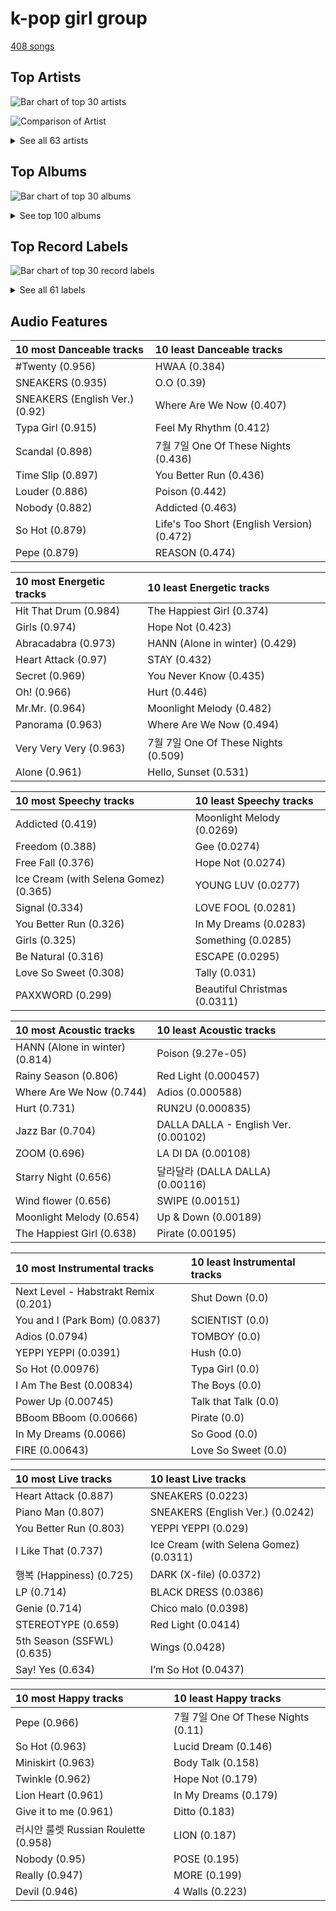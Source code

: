 # k-pop girl group

[408 songs](k_pop_girl_group_tracks.md)

## Top Artists

![Bar chart of top 30 artists](../images/genres/k_pop_girl_group/artists.png)

![Comparison of Artist](../images/genres/k_pop_girl_group/artists_comparison.png)


<details>
<summary>See all 63 artists</summary>

| Number of Tracks | Art | Artist | 🔗 |
|---:|:---|:---|:---|
| 63 | <img src="https://i.scdn.co/image/ab6761610000e5eb5bf330a57b9dcffd8f7b2c14" alt="" width="50" /> | [Red Velvet](../artists/red_velvet.md) | [🔗](https://open.spotify.com/artist/1z4g3DjTBBZKhvAroFlhOM) |
| 44 | <img src="https://i.scdn.co/image/ab6761610000e5eb8944c8aec8db82f35980b191" alt="" width="50" /> | [TWICE](../artists/twice.md) | [🔗](https://open.spotify.com/artist/7n2Ycct7Beij7Dj7meI4X0) |
| 37 | <img src="https://i.scdn.co/image/ab6761610000e5eb8ec4207332def07fec21874d" alt="" width="50" /> | [ITZY](../artists/itzy.md) | [🔗](https://open.spotify.com/artist/2KC9Qb60EaY0kW4eH68vr3) |
| 33 | <img src="https://i.scdn.co/image/ab6761610000e5eb196f5af772aeb1bdd3a6be65" alt="" width="50" /> | [(G)I-DLE](../artists/_g_i_dle.md) | [🔗](https://open.spotify.com/artist/2AfmfGFbe0A0WsTYm0SDTx) |
| 28 | <img src="https://i.scdn.co/image/ab6761610000e5ebc9690bc711d04b3d4fd4b87c" alt="" width="50" /> | [BLACKPINK](../artists/blackpink.md) | [🔗](https://open.spotify.com/artist/41MozSoPIsD1dJM0CLPjZF) |
| 21 | <img src="https://i.scdn.co/image/ab6761610000e5ebe12972169702affd7a4c48ec" alt="" width="50" /> | [MAMAMOO](../artists/mamamoo.md) | [🔗](https://open.spotify.com/artist/0XATRDCYuuGhk0oE7C0o5G) |
| 16 | <img src="https://i.scdn.co/image/ab6761610000e5eb848461f60f0f337dadbf396f" alt="" width="50" /> | [aespa](../artists/aespa.md) | [🔗](https://open.spotify.com/artist/6YVMFz59CuY7ngCxTxjpxE) |
| 15 | <img src="https://i.scdn.co/image/ab6761610000e5eb385df356841aaec34a0914aa" alt="" width="50" /> | [Girls' Generation](../artists/girls__generation.md) | [🔗](https://open.spotify.com/artist/0Sadg1vgvaPqGTOjxu0N6c) |
| 14 | <img src="https://i.scdn.co/image/ab6761610000e5eb3d473b3dcc380e2aec2ab329" alt="" width="50" /> | [Dreamcatcher](../artists/dreamcatcher.md) | [🔗](https://open.spotify.com/artist/5V1qsQHdXNm4ZEZHWvFnqQ) |
| 14 | <img src="https://i.scdn.co/image/ab6761610000e5eb6f44c5165785a877bd4ae376" alt="" width="50" /> | [STAYC](../artists/stayc.md) | [🔗](https://open.spotify.com/artist/01XYiBYaoMJcNhPokrg0l0) |
| 9 | <img src="https://i.scdn.co/image/ab6761610000e5eb04c88d140b3db4fa42ef84f2" alt="" width="50" /> | NMIXX | [🔗](https://open.spotify.com/artist/28ot3wh4oNmoFOdVajibBl) |
| 8 | <img src="https://i.scdn.co/image/ab6761610000e5eb123f438003920eced08e348d" alt="" width="50" /> | CLC | [🔗](https://open.spotify.com/artist/6QyO41KctzGc70mVaVnXQO) |
| 7 | <img src="https://i.scdn.co/image/ab6761610000e5eb63cc88daba8709af04c3d6ed" alt="" width="50" /> | EVERGLOW | [🔗](https://open.spotify.com/artist/3ZZzT0naD25RhY2uZvIKkJ) |
| 6 | <img src="https://i.scdn.co/image/ab6761610000e5ebf8786ccb6031a3266bb15606" alt="" width="50" /> | WJSN | [🔗](https://open.spotify.com/artist/6hhqsQZhtp9hfaZhSd0VSD) |
| 6 | <img src="https://i.scdn.co/image/ab6761610000e5eb6199c3c2f414880e2b9077a9" alt="" width="50" /> | NewJeans | [🔗](https://open.spotify.com/artist/6HvZYsbFfjnjFrWF950C9d) |
| 6 | <img src="https://i.scdn.co/image/ab6761610000e5eb80584436e5726afb70cee7f8" alt="" width="50" /> | LOONA | [🔗](https://open.spotify.com/artist/52zMTJCKluDlFwMQWmccY7) |
| 6 | <img src="https://i.scdn.co/image/ab6761610000e5eb9954a1ab45b2404a7bff2a45" alt="" width="50" /> | OH MY GIRL | [🔗](https://open.spotify.com/artist/2019zR22qK2RBvCqtudBaI) |
| 6 | <img src="https://i.scdn.co/image/ab6761610000e5eb271110d977700b69d9548993" alt="" width="50" /> | EXID | [🔗](https://open.spotify.com/artist/1xs6WFotNQSXweo0GXrS0O) |
| 6 | <img src="https://i.scdn.co/image/ab6761610000e5eb11b4e5da5aead482944bdef6" alt="" width="50" /> | PIXY | [🔗](https://open.spotify.com/artist/0CJkEzffVZLgav03xXeC9s) |
| 5 | <img src="https://i.scdn.co/image/ab6761610000e5eb4d4b74165ecfadcacf0771ae" alt="" width="50" /> | MOMOLAND | [🔗](https://open.spotify.com/artist/5RR0MLwcjc87wjSw2JYdwx) |
| 5 | <img src="https://i.scdn.co/image/ab67616d0000b27336adcea4e93245f1fec547df" alt="" width="50" /> | AOA | [🔗](https://open.spotify.com/artist/54gWVQFHf8IIqbjxAoOarN) |
| 5 | <img src="https://i.scdn.co/image/ab6761610000e5ebdc1dc943555dfa1ee2a107e5" alt="" width="50" /> | K/DA | [🔗](https://open.spotify.com/artist/4gOc8TsQed9eqnqJct2c5v) |
| 5 | <img src="https://i.scdn.co/image/ab6761610000e5eb4d998e7541724c918777b8ca" alt="" width="50" /> | League of Legends | [🔗](https://open.spotify.com/artist/47mIJdHORyRerp4os813jD) |
| 5 | <img src="https://i.scdn.co/image/ab67616d0000b2733be3a6a60408608f0d33e3bc" alt="" width="50" /> | SISTAR | [🔗](https://open.spotify.com/artist/2wTLheTmMcFCA4hdY8hZJP) |
| 4 | <img src="https://i.scdn.co/image/ab6761610000e5eb5b1a291b0a6a689091d54d8b" alt="" width="50" /> | IVE | [🔗](https://open.spotify.com/artist/6RHTUrRF63xao58xh9FXYJ) |
| 4 | <img src="https://i.scdn.co/image/ab67616d0000b273dd8c3b43984ed746176ac0cf" alt="" width="50" /> | PinkFantasy | [🔗](https://open.spotify.com/artist/5syu5kN4a5f4rgMCRGlnZp) |
| 4 | <img src="https://i.scdn.co/image/ab6761610000e5eba6b0d348c125a072e5284b3e" alt="" width="50" /> | IZ*ONE | [🔗](https://open.spotify.com/artist/5r1tUTxVSgvBHnoDuDODPH) |
| 4 | <img src="https://i.scdn.co/image/ab6761610000e5ebe0cc2045ff4e90d12df91cc3" alt="" width="50" /> | f(x) | [🔗](https://open.spotify.com/artist/3wRA5UYoo08BBKJnzyKkpF) |
| 3 | <img src="https://i.scdn.co/image/ab6761610000e5eb30a517d1b703c3eabdac2855" alt="" width="50" /> | Wonder Girls | [🔗](https://open.spotify.com/artist/3Cv2vi3WTl8VZOTdrBkKdM) |
| 3 | <img src="https://i.scdn.co/image/ab6761610000e5ebb61d3f392c4b11e9e54280a9" alt="" width="50" /> | Madison Beer | [🔗](https://open.spotify.com/artist/2kRfqPViCqYdSGhYSM9R0Q) |
| 3 | <img src="https://i.scdn.co/image/ab6761610000e5eb20e1b84fe2767e52c4c828fd" alt="" width="50" /> | 2NE1 | [🔗](https://open.spotify.com/artist/1l0mKo96Jh9HVYONcRl3Yp) |
| 3 | <img src="https://i.scdn.co/image/ab6761610000e5ebd0701912e6fccf8427bc7361" alt="" width="50" /> | GFRIEND | [🔗](https://open.spotify.com/artist/0qlWcS66ohOIi0M8JZwPft) |
| 2 | <img src="https://i.scdn.co/image/621c729dd90a6e7a63fc8f0957b2b928834ec5a8" alt="" width="50" /> | 4Minute | [🔗](https://open.spotify.com/artist/6cdC1cwqh3eJAXaxXJt2jv) |
| 2 | <img src="https://i.scdn.co/image/ab6761610000e5eba3e483bda08002c2c7bfa7ef" alt="" width="50" /> | WJSN Chocome | [🔗](https://open.spotify.com/artist/5VyqN5hNo0TbYF0ICU77nn) |
| 2 | <img src="https://i.scdn.co/image/ab6761610000e5eb7415221d0cb40f21f8e4c5f4" alt="" width="50" /> | Cherry Bullet | [🔗](https://open.spotify.com/artist/3IJCdgkBZbieocLZ4e94GZ) |
| 2 | <img src="https://i.scdn.co/image/ab6761610000e5eb7a3c86e0043d9883ee392bda" alt="" width="50" /> | Apink | [🔗](https://open.spotify.com/artist/2uWcrwgWmZcQc3IPBs3tfU) |
| 2 | <img src="https://i.scdn.co/image/ab6761610000e5eb3b93ad49bde5a3655aef95cd" alt="" width="50" /> | miss A | [🔗](https://open.spotify.com/artist/1BEohdSWSBggmO979tzRwW) |
| 2 | <img src="https://i.scdn.co/image/ab6761610000e5ebb00e3506ebd41e147f26a6d5" alt="" width="50" /> | Jaira Burns | [🔗](https://open.spotify.com/artist/0tRFWXqKBBQcu5oFVOgVzX) |
| 1 | <img src="https://i.scdn.co/image/ab67616d0000b27373d59cc449e4592026c3997a" alt="" width="50" /> | Brave Girls | [🔗](https://open.spotify.com/artist/7t5H3uQv0Zw6cQUnSTF5BB) |
| 1 | <img src="https://i.scdn.co/image/ab6761610000e5ebe58d09c327ba2681abd0533c" alt="" width="50" /> | Wolftyla | [🔗](https://open.spotify.com/artist/7qd6KGoABHifvXKeFNe2Yb) |
| 1 | <img src="https://i.scdn.co/image/ab6761610000e5eb05b57a10802bacfdfb26afa0" alt="" width="50" /> | KARA | [🔗](https://open.spotify.com/artist/7aZ221EQfonNG2lO9Hh192) |
| 1 | <img src="https://i.scdn.co/image/ab6761610000e5eb9426413cf033b2e0eedfeff6" alt="" width="50" /> | Girls' Generation-TTS | [🔗](https://open.spotify.com/artist/7AKHnZVqwXYuUwWJ8UGL5q) |
| 1 | <img src="https://i.scdn.co/image/ab6761610000e5eb9ec01c462c51ab9c67572abe" alt="" width="50" /> | Lexie Liu | [🔗](https://open.spotify.com/artist/6fs2or0cKLEM2xohWq8SoX) |
| 1 | <img src="https://i.scdn.co/image/ab6761610000e5eb8980623c46119271987de7eb" alt="" width="50" /> | TAEYONG | [🔗](https://open.spotify.com/artist/6SKusTjOAPsTZ6kareKQdm) |
| 1 | <img src="https://i.scdn.co/image/ab6761610000e5eb8884036ea777e2afb47ac7a2" alt="" width="50" /> | I.O.I | [🔗](https://open.spotify.com/artist/6RKnXXyprPjhBdCvL802Ku) |
| 1 | <img src="https://i.scdn.co/image/ab6761610000e5eb9d2f7d9ba199152a396ed07e" alt="" width="50" /> | TRI.BE | [🔗](https://open.spotify.com/artist/6BgYuNomEs12UIrnxhWE9a) |
| 1 | <img src="https://i.scdn.co/image/ab67616d0000b2735ac0ff859d64d1b540196692" alt="" width="50" /> | LADIES' CODE | [🔗](https://open.spotify.com/artist/4epPY1AW9lQeVUM1XaFiwi) |
| 1 | <img src="https://i.scdn.co/image/ab6761610000e5ebba818688ae72d12215ee92f0" alt="" width="50" /> | Seraphine | [🔗](https://open.spotify.com/artist/4TqlcgMFDryY96KWcvrhTv) |
| 1 | <img src="https://i.scdn.co/image/ab6761610000e5eb8bc2840ac9c56902f5b9574c" alt="" width="50" /> | Kim Petras | [🔗](https://open.spotify.com/artist/3Xt3RrJMFv5SZkCfUE8C1J) |
| 1 | <img src="https://i.scdn.co/image/ab6761610000e5ebc88f194bc631713f1ddafca9" alt="" width="50" /> | Brown Eyed Girls | [🔗](https://open.spotify.com/artist/2GEPtT5RDxrmdi0A4mbDi7) |
| 1 | <img src="https://i.scdn.co/image/ab6761610000e5eb344cdb83dbe47a8df01f3a52" alt="" width="50" /> | Bekuh Boom | [🔗](https://open.spotify.com/artist/260LldmHBR0r2wtWtjzNxL) |
| 1 | <img src="https://i.scdn.co/image/ab6761610000e5eb8ec598a7b9f52817fdd5634f" alt="" width="50" /> | fromis_9 | [🔗](https://open.spotify.com/artist/24nUVBIlCGi4twz4nYxJum) |
| 1 | <img src="https://i.scdn.co/image/ab6761610000e5ebdaaf5f75751b6379c108993c" alt="" width="50" /> | Bea Miller | [🔗](https://open.spotify.com/artist/1o2NpYGqHiCq7FoiYdyd1x) |
| 1 | <img src="https://i.scdn.co/image/ab67616d0000b273f21b8314d7ea1cc899b96a71" alt="" width="50" /> | ALICE | [🔗](https://open.spotify.com/artist/1mgzY8CsK8lyJy96tT8bV5) |
| 1 | <img src="https://i.scdn.co/image/ab6761610000e5eb0047a4e1a620fc8119623564" alt="" width="50" /> | Habstrakt | [🔗](https://open.spotify.com/artist/1YYJxpOXYk1z1WtqdeLMkn) |
| 1 | <img src="https://i.scdn.co/image/cd8af1e4b3bcab50bc4457ea1d4bd21bb51654dc" alt="" width="50" /> | T-ARA | [🔗](https://open.spotify.com/artist/1R52cwGf75yTf7I3Q0Irf8) |
| 1 | <img src="https://i.scdn.co/image/ab6761610000e5eb5f650498f63c645062812ad1" alt="" width="50" /> | NATTI NATASHA | [🔗](https://open.spotify.com/artist/1GDbiv3spRmZ1XdM1jQbT7) |
| 1 | <img src="https://i.scdn.co/image/ab67616d0000b2739e03d61c4f569348f1bedacd" alt="" width="50" /> | Girl's Day | [🔗](https://open.spotify.com/artist/13kJgvU22LHMsJtGWLmx7W) |
| 1 | <img src="https://i.scdn.co/image/ab67616d0000b273eb74400c53d5bbe784ea3cd7" alt="" width="50" /> | Dalshabet | [🔗](https://open.spotify.com/artist/10xsuRNvidaOLxWd3fRIel) |
| 1 | <img src="https://i.scdn.co/image/ab6761610000e5eba59e3a16511e457b85ab4dde" alt="" width="50" /> | Annika Wells | [🔗](https://open.spotify.com/artist/0kErUwb6xgWfkdn0RyZWHZ) |
| 1 | <img src="https://i.scdn.co/image/ab6761610000e5ebfa1dd223e160c4aa7158f86f" alt="" width="50" /> | CHROMANCE | [🔗](https://open.spotify.com/artist/0fEj1fYIQwWj1bzzAto9rp) |
| 1 | <img src="https://i.scdn.co/image/ab67616d0000b27335cdd6d3f5815afac043758e" alt="" width="50" /> | OH MY GIRL BANHANA | [🔗](https://open.spotify.com/artist/0X1f2U9bxiC3DhKA8OcvgG) |
| 1 | <img src="https://i.scdn.co/image/ab6761610000e5eba5205abffd84341e5bace828" alt="" width="50" /> | Selena Gomez | [🔗](https://open.spotify.com/artist/0C8ZW7ezQVs4URX5aX7Kqx) |

</details>

## Top Albums

![Bar chart of top 30 albums](../images/genres/k_pop_girl_group/albums.png)


<details>
<summary>See top 100 albums</summary>

| Number of Tracks | Art | Album | Release Date | 🔗 |
|---:|:---|:---|:---|:---|
| 8 | <img src="https://i.scdn.co/image/ab67616d0000b273d1961ecb307c9e05ec8f7e82" alt="" width="50" /> | Formula of Love: O+T=<3 | 2021-11-12 | [🔗](https://open.spotify.com/album/5052Ip89wdW8EGdpjEpNeq) |
| 8 | <img src="https://i.scdn.co/image/ab67616d0000b2734aeaaeeb0755f1d8a8b51738" alt="" width="50" /> | BORN PINK | 2022-09-16 | [🔗](https://open.spotify.com/album/7jaSNQUBJbvfbZHLNFrV7P) |
| 7 | <img src="https://i.scdn.co/image/ab67616d0000b2737dd8f95320e8ef08aa121dfe" alt="" width="50" /> | THE ALBUM | 2020-10-02 | [🔗](https://open.spotify.com/album/71O60S5gIJSIAhdnrDIh3N) |
| 7 | <img src="https://i.scdn.co/image/ab67616d0000b27359f57a5ca507a3d3fed81ea6" alt="" width="50" /> | READY TO BE | 2023-03-10 | [🔗](https://open.spotify.com/album/7hzP5i7StxYG4StECA0rrJ) |
| 7 | <img src="https://i.scdn.co/image/ab67616d0000b273c7b6b2976e38a802eebff046" alt="" width="50" /> | I NEVER DIE | 2022-03-14 | [🔗](https://open.spotify.com/album/1T2W9vDajFreUuycPDjUXk) |
| 6 | <img src="https://i.scdn.co/image/ab67616d0000b2736538b8e1b5c7b2a9d2211769" alt="" width="50" /> | Perfect Velvet - The 2nd Album | 2017-11-17 | [🔗](https://open.spotify.com/album/0rvrbZvaDX5S9ZBhwOwFfH) |
| 6 | <img src="https://i.scdn.co/image/ab67616d0000b273b3be3b970fc89a02f301c9da" alt="" width="50" /> | Girls - The 2nd Mini Album | 2022-07-08 | [🔗](https://open.spotify.com/album/4w1dbvUy1crv0knXQvcSeY) |
| 6 | <img src="https://i.scdn.co/image/ab67616d0000b273a0df2d59f0ae9426cba3eb36" alt="" width="50" /> | CRAZY IN LOVE | 2021-09-24 | [🔗](https://open.spotify.com/album/4U7rGOkJgtxs27H9L93Xli) |
| 6 | <img src="https://i.scdn.co/image/ab67616d0000b273e61bca92e4a64e50ee44a009" alt="" width="50" /> | CHECKMATE | 2022-07-15 | [🔗](https://open.spotify.com/album/64EGnoCD5NuC41OqQ3E7UK) |
| 5 | <img src="https://i.scdn.co/image/ab67616d0000b27370a04b3e66d6a4a38237dc7f" alt="" width="50" /> | ‘The ReVe Festival’ Day 1 | 2019-06-19 | [🔗](https://open.spotify.com/album/2nLEiP268mSFZHW5dajM4R) |
| 5 | <img src="https://i.scdn.co/image/ab67616d0000b2738c4a282e84a53c1c8acf129a" alt="" width="50" /> | ‘The ReVe Festival 2022 - Feel My Rhythm’ | 2022-03-21 | [🔗](https://open.spotify.com/album/3HgoCO9wWuPcNhz8Ip4C46) |
| 5 | <img src="https://i.scdn.co/image/ab67616d0000b273bbead884cd91c2a9b5b2a9fc" alt="" width="50" /> | expérgo | 2023-03-20 | [🔗](https://open.spotify.com/album/6PjYm8BNtMDDsflyAQUcDx) |
| 5 | <img src="https://i.scdn.co/image/ab67616d0000b2738ea860a3e6904b875629d672" alt="" width="50" /> | YOUNG-LUV.COM | 2022-02-21 | [🔗](https://open.spotify.com/album/2xPdgNkM4yIQmP7axJ1T1o) |
| 5 | <img src="https://i.scdn.co/image/ab67616d0000b273d8cc2281fcd4519ca020926b" alt="" width="50" /> | Savage - The 1st Mini Album | 2021-10-05 | [🔗](https://open.spotify.com/album/3vyyDkvYWC36DwgZCYd3Wu) |
| 5 | <img src="https://i.scdn.co/image/ab67616d0000b273830de2e836036f181df598d0" alt="" width="50" /> | Queendom - The 6th Mini Album | 2021-08-16 | [🔗](https://open.spotify.com/album/6Pe5LGQgU3mmvuRjFMsACV) |
| 5 | <img src="https://i.scdn.co/image/ab67616d0000b273ac815bdd584468a7aa0216e1" alt="" width="50" /> | I love | 2022-10-17 | [🔗](https://open.spotify.com/album/2Hyuin3i1cSZ1FlQFeCPZH) |
| 5 | <img src="https://i.scdn.co/image/ab67616d0000b273131cf6fcb170cda7a7956227" alt="" width="50" /> | GUESS WHO | 2021-04-30 | [🔗](https://open.spotify.com/album/4lS8nhX8cplsYPzKjvhw6G) |
| 5 | <img src="https://i.scdn.co/image/ab67616d0000b273aea29200523b1ee4d5b2c035" alt="" width="50" /> | FOREVER 1 - The 7th Album | 2022-08-05 | [🔗](https://open.spotify.com/album/3CcgnUkTrUaPTt4Ms1MkoP) |
| 4 | <img src="https://i.scdn.co/image/ab67616d0000b273df5022bdf1ac4bf52135c4be" alt="" width="50" /> | ‘The ReVe Festival’ Finale | 2019-12-23 | [🔗](https://open.spotify.com/album/3rVtm00UfbuzWOewdm4iYM) |
| 4 | <img src="https://i.scdn.co/image/ab67616d0000b273d2ef237da7f94762997c2083" alt="" width="50" /> | ‘The ReVe Festival 2022 - Birthday’ | 2022-11-28 | [🔗](https://open.spotify.com/album/58OR7UoaJkJzqeQGClHzh1) |
| 4 | <img src="https://i.scdn.co/image/ab67616d0000b2736017bca98dea58ceddea77c1" alt="" width="50" /> | Summer Magic - Summer Mini Album | 2018-08-06 | [🔗](https://open.spotify.com/album/5zWa1ZEUBctbKqvwXbFawo) |
| 4 | <img src="https://i.scdn.co/image/ab67616d0000b273bfd46639322b597331d9ecef" alt="" width="50" /> | SQUARE UP | 2018-06-15 | [🔗](https://open.spotify.com/album/0wOiWrujRbxlKEGWRQpKYc) |
| 4 | <img src="https://i.scdn.co/image/ab67616d0000b2733f30a062dafcdbc1a8fad842" alt="" width="50" /> | Russian Roulette - The 3rd Mini Album | 2016-09-07 | [🔗](https://open.spotify.com/album/6MNlcai3skKLKv5syzFwC3) |
| 4 | <img src="https://i.scdn.co/image/ab67616d0000b2732270d3bd1d13133edf0be836" alt="" width="50" /> | RBB - The 5th Mini Album | 2018-11-30 | [🔗](https://open.spotify.com/album/7rNIvLwIpB2mwOzk20iqIl) |
| 4 | <img src="https://i.scdn.co/image/ab67616d0000b273f6bfdc0662f6fceb357652b9" alt="" width="50" /> | Not Shy (English Ver.) | 2021-01-22 | [🔗](https://open.spotify.com/album/0hoNwSKuuOeT9eAxopgMdm) |
| 4 | <img src="https://i.scdn.co/image/ab67616d0000b2732f74587e89fe803fa61d748e" alt="" width="50" /> | Not Shy | 2020-08-17 | [🔗](https://open.spotify.com/album/5NN55LKbjzX16a7Uf8u7Os) |
| 4 | <img src="https://i.scdn.co/image/ab67616d0000b2739d28fd01859073a3ae6ea209" alt="" width="50" /> | NewJeans 1st EP 'New Jeans' | 2022-08-01 | [🔗](https://open.spotify.com/album/1HMLpmZAnNyl9pxvOnTovV) |
| 4 | <img src="https://i.scdn.co/image/ab67616d0000b273e20e5c366b497518353497b0" alt="" width="50" /> | KILL THIS LOVE | 2019-04-05 | [🔗](https://open.spotify.com/album/3PNxZ3BELbUXJ1XLktXiHz) |
| 4 | <img src="https://i.scdn.co/image/ab67616d0000b273664020dc5b2af2d454ffa2d4" alt="" width="50" /> | I trust | 2020-04-06 | [🔗](https://open.spotify.com/album/57sl8AvqVqm4Fadre0z8FQ) |
| 4 | <img src="https://i.scdn.co/image/ab67616d0000b273fb9108286103eac3d310e290" alt="" width="50" /> | I burn | 2021-01-11 | [🔗](https://open.spotify.com/album/3ma5amx5s3l1NKoWNHaMYe) |
| 4 | <img src="https://i.scdn.co/image/ab67616d0000b273e9cd59d664f597061a513038" alt="" width="50" /> | CHESHIRE | 2022-11-30 | [🔗](https://open.spotify.com/album/2a1ezg7hE6Dyuymv1aCnkm) |
| 4 | <img src="https://i.scdn.co/image/ab67616d0000b27319224fae0aa53341020f5b12" alt="" width="50" /> | 1st Album [Dystopia : The Tree of Language] | 2020-02-18 | [🔗](https://open.spotify.com/album/7no7EZnKgoRWBbGMjZo9gB) |
| 3 | <img src="https://i.scdn.co/image/ab67616d0000b273d5db2e57a278b11e009b5cc6" alt="" width="50" /> | [Apocalypse : Save us] | 2022-04-12 | [🔗](https://open.spotify.com/album/1ONjVRtxAqiTivu0EiEBm5) |
| 3 | <img src="https://i.scdn.co/image/ab67616d0000b27371a70331062453ece06f8b79" alt="" width="50" /> | The Red - The 1st Album | 2015-09-09 | [🔗](https://open.spotify.com/album/6YL9J0E6PGtYzkhyMxnmXd) |
| 3 | <img src="https://i.scdn.co/image/ab67616d0000b273feede28e85bb57807a272a2b" alt="" width="50" /> | Taste of Love | 2021-06-11 | [🔗](https://open.spotify.com/album/00vb6sViDbJLmLLchfbRh4) |
| 3 | <img src="https://i.scdn.co/image/ab67616d0000b273a38af5bbda76202e9d9eb8fd" alt="" width="50" /> | Rookie - The 4th Mini Album | 2017-02-01 | [🔗](https://open.spotify.com/album/5Bg49LEfyoZzKpQsEwRCtI) |
| 3 | <img src="https://i.scdn.co/image/ab67616d0000b2739b57e9b31c831fb2137c38e2" alt="" width="50" /> | Oh! - The Second Album | 2010-01-28 | [🔗](https://open.spotify.com/album/4e841RxorIoZIufX8v7p7E) |
| 3 | <img src="https://i.scdn.co/image/ab67616d0000b273f8f78670dcb7eb6f7a4405d4" alt="" width="50" /> | I am | 2018-05-02 | [🔗](https://open.spotify.com/album/1GtPnOiHxCnoZPCiLcKj22) |
| 3 | <img src="https://i.scdn.co/image/ab67616d0000b273aee583607f564a44f6edba26" alt="" width="50" /> | Fairyforest : Temptation | 2021-10-07 | [🔗](https://open.spotify.com/album/3999VmQrZOafu4NjYkc0rj) |
| 3 | <img src="https://i.scdn.co/image/ab67616d0000b2736570fd05bcff5edcb16e617d" alt="" width="50" /> | Eyes Wide Open | 2020-10-26 | [🔗](https://open.spotify.com/album/33jypnU7WULxPaVrjj4RXH) |
| 3 | <img src="https://i.scdn.co/image/ab67616d0000b2739d750d969d227e6506a2c176" alt="" width="50" /> | Bloom | 2022-04-06 | [🔗](https://open.spotify.com/album/4ualu7nMAcmoAqp47YaA95) |
| 3 | <img src="https://i.scdn.co/image/ab67616d0000b273c3040848e6ef0e132c5c8340" alt="" width="50" /> | BETWEEN 1&2 | 2022-08-26 | [🔗](https://open.spotify.com/album/3NZ94nQbqimcu2i71qhc4f) |
| 3 | <img src="https://i.scdn.co/image/ab67616d0000b273f2bf9685109a09bdc176fb43" alt="" width="50" /> | ALL OUT | 2020-11-06 | [🔗](https://open.spotify.com/album/26IdRjba8f8DNa7c0FwfQb) |
| 2 | <img src="https://i.scdn.co/image/ab67616d0000b2733a7804057d817ff9f68ca85c" alt="" width="50" /> | ‘The ReVe Festival’ Day 2 | 2019-08-20 | [🔗](https://open.spotify.com/album/3DXz6ItR9DzIw9S0h3Cxfc) |
| 2 | <img src="https://i.scdn.co/image/ab67616d0000b273619b758232a962e9ddf45f97" alt="" width="50" /> | [12:00] | 2020-10-19 | [🔗](https://open.spotify.com/album/3obToaukLcPbCLPPmWFzQi) |
| 2 | <img src="https://i.scdn.co/image/ab67616d0000b273c76a0146e4c1804f22cab995" alt="" width="50" /> | WE NEED LOVE | 2022-07-19 | [🔗](https://open.spotify.com/album/04EniWu488MF6louRYafKJ) |
| 2 | <img src="https://i.scdn.co/image/ab67616d0000b2736034eda385497f614778f457" alt="" width="50" /> | Twicetagram | 2017-10-30 | [🔗](https://open.spotify.com/album/3hJXmK5gWN9P6jtZL0Lr2y) |
| 2 | <img src="https://i.scdn.co/image/ab67616d0000b2738164cd1a2e03b7ca2db9ff5e" alt="" width="50" /> | The Red Summer - Summer Mini Album | 2017-07-09 | [🔗](https://open.spotify.com/album/6OXg149IkmbgW7zfzbwgS2) |
| 2 | <img src="https://i.scdn.co/image/ab67616d0000b2735fe0013ebb4022adc0f042be" alt="" width="50" /> | Summer Special [Flip That] | 2022-06-20 | [🔗](https://open.spotify.com/album/7odJeHxR62PWP4Cms4GpwB) |
| 2 | <img src="https://i.scdn.co/image/ab67616d0000b27340d7efd2594a2b6bda60ea18" alt="" width="50" /> | Summer Nights | 2018-07-09 | [🔗](https://open.spotify.com/album/2GKTroaa4ysyhEdvzpvUoM) |
| 2 | <img src="https://i.scdn.co/image/ab67616d0000b2735c1dca4c993850471d5d8f14" alt="" width="50" /> | STEREOTYPE | 2021-09-06 | [🔗](https://open.spotify.com/album/7HGjNJBj1NQGNwCzFD2LHj) |
| 2 | <img src="https://i.scdn.co/image/ab67616d0000b273af2fda9fb591d43c355c2ac3" alt="" width="50" /> | STAYDOM | 2021-04-08 | [🔗](https://open.spotify.com/album/71hjsg660uio3Z8bnbB6fS) |
| 2 | <img src="https://i.scdn.co/image/ab67616d0000b27318a4a215052e9f396864bd73" alt="" width="50" /> | SQUARE TWO | 2016-11-01 | [🔗](https://open.spotify.com/album/2Fna4Tb7fme5aHsNMJtVtp) |
| 2 | <img src="https://i.scdn.co/image/ab67616d0000b273ff4ec21d7817138cabcc19bc" alt="" width="50" /> | SQUARE ONE | 2016-08-08 | [🔗](https://open.spotify.com/album/0FOOodYRlj7gzh7q7IjmNZ) |
| 2 | <img src="https://i.scdn.co/image/ab67616d0000b2734fcfc7c45bef0c20cc65ec27" alt="" width="50" /> | Return of The Girl | 2021-12-01 | [🔗](https://open.spotify.com/album/28p4jKCNlbLUXaZ24iYLuD) |
| 2 | <img src="https://i.scdn.co/image/ab67616d0000b273dd525e34b35a55ca3763e28d" alt="" width="50" /> | Raid of Dream | 2019-09-18 | [🔗](https://open.spotify.com/album/4Y5YucmQPgaCJOkmRshYGs) |
| 2 | <img src="https://i.scdn.co/image/ab67616d0000b2734a8b951ff5979dc187340b1d" alt="" width="50" /> | RED MOON | 2018-07-16 | [🔗](https://open.spotify.com/album/6GhELYbXRo1LOqRPOCsQrF) |
| 2 | <img src="https://i.scdn.co/image/ab67616d0000b273a6ea41f7103f07588c18bbdb" alt="" width="50" /> | Pink Funky | 2015-06-19 | [🔗](https://open.spotify.com/album/5Fy5PyBWqMNK7xvXO9Q32f) |
| 2 | <img src="https://i.scdn.co/image/ab67616d0000b27348a03c11c71a265006e1b9e3" alt="" width="50" /> | One-reeler / Act IV | 2020-12-07 | [🔗](https://open.spotify.com/album/3gfl9D7cMW3K87YiMbqsWK) |
| 2 | <img src="https://i.scdn.co/image/ab67616d0000b273ea82cfc115275d25d9750ae1" alt="" width="50" /> | No.1 | 2019-01-30 | [🔗](https://open.spotify.com/album/6xSUUpa9LBZYwJFMJOr8M6) |
| 2 | <img src="https://i.scdn.co/image/ab67616d0000b2734957fced6061ee536ca618ab" alt="" width="50" /> | NONSTOP | 2020-04-27 | [🔗](https://open.spotify.com/album/7J8Kp48L7RdLkpjSVrO5PY) |
| 2 | <img src="https://i.scdn.co/image/ab67616d0000b27338fc902e1d368df7fc0d77a3" alt="" width="50" /> | Melting | 2016-02-26 | [🔗](https://open.spotify.com/album/11hjJntrvmauDoga4Krr0U) |
| 2 | <img src="https://i.scdn.co/image/ab67616d0000b27322f0e32bfb91476f0ad96656" alt="" width="50" /> | MIC ON | 2022-10-11 | [🔗](https://open.spotify.com/album/6TOnqVuglIk6Db2TdUwTcZ) |
| 2 | <img src="https://i.scdn.co/image/ab67616d0000b2739016f58cc49e6473e1207093" alt="" width="50" /> | LOVE DIVE | 2022-04-05 | [🔗](https://open.spotify.com/album/1AFVTHHm7kKoQ6Rgb25x3p) |
| 2 | <img src="https://i.scdn.co/image/ab67616d0000b2733beb8877c3a0cde5be9a139c" alt="" width="50" /> | Ice Cream Cake - The 1st Mini Album | 2015-03-17 | [🔗](https://open.spotify.com/album/27cBQ5FDqv0xLgiJ7qNpZr) |
| 2 | <img src="https://i.scdn.co/image/ab67616d0000b2735a34da2654db7f75cee1d080" alt="" width="50" /> | IT'z ICY | 2019-07-29 | [🔗](https://open.spotify.com/album/2y2Nuvvw5xNDYOunTSsgf1) |
| 2 | <img src="https://i.scdn.co/image/ab67616d0000b2734be0f7bf49f6b31c3dfc42ae" alt="" width="50" /> | INSANE LOVE | 2016-06-21 | [🔗](https://open.spotify.com/album/4Yz1WY6PlJepdbnl4m72b8) |
| 2 | <img src="https://i.scdn.co/image/ab67616d0000b273fd1f3849aaaf15112389a725" alt="" width="50" /> | I GOT A BOY - The 4th Album | 2013-01-01 | [🔗](https://open.spotify.com/album/3uhihQCm9aSvdJmDXcVrvi) |
| 2 | <img src="https://i.scdn.co/image/ab67616d0000b273c5011613476079ff2498bf4a" alt="" width="50" /> | HELICOPTER | 2020-09-02 | [🔗](https://open.spotify.com/album/1uwfxRAhW1hxclCVkzku8d) |
| 2 | <img src="https://i.scdn.co/image/ab67616d0000b27349b81808fcdaeeb55bef59d1" alt="" width="50" /> | Feel Special | 2019-09-23 | [🔗](https://open.spotify.com/album/3NQBPabmRm3LzVcmtkTLfo) |
| 2 | <img src="https://i.scdn.co/image/ab67616d0000b273c8caa659d37a00d34cbd6359" alt="" width="50" /> | ENTWURF | 2022-09-19 | [🔗](https://open.spotify.com/album/2WraNaeFiJAOFEozKoAtC6) |
| 2 | <img src="https://i.scdn.co/image/ab67616d0000b27304d1fa0ab8be50437e6bad1d" alt="" width="50" /> | Dear OHMYGIRL | 2021-05-10 | [🔗](https://open.spotify.com/album/2xfmLni05CCgygcNdtPvuN) |
| 2 | <img src="https://i.scdn.co/image/ab67616d0000b273f9e6dad0846ac30e4a0db23a" alt="" width="50" /> | AOA 1st Album ANGEL'S KNOCK (1) | 2017-01-02 | [🔗](https://open.spotify.com/album/4AltTzzJMv0bER1rj3oUln) |
| 2 | <img src="https://i.scdn.co/image/ab67616d0000b27385b44ac6d4a8383ed7e88285" alt="" width="50" /> | AH YEAH | 2015-04-14 | [🔗](https://open.spotify.com/album/54r8xseUAz0c9ORidjAKmZ) |
| 2 | <img src="https://i.scdn.co/image/ab67616d0000b2738d64ee7e356e13a96062bd0b" alt="" width="50" /> | AD MARE | 2022-02-22 | [🔗](https://open.spotify.com/album/3AUtpZi3kqsEYDyQ0CCNiH) |
| 1 | <img src="https://i.scdn.co/image/ab67616d0000b273fca604ab938f3f3319971a61" alt="" width="50" /> | 기기괴괴 | 2021-10-31 | [🔗](https://open.spotify.com/album/296fyWl3wGRk4pB7sbaAwx) |
| 1 | <img src="https://i.scdn.co/image/ab67616d0000b273a1c07b020417770f3385448f" alt="" width="50" /> | 回:Walpurgis Night | 2020-11-09 | [🔗](https://open.spotify.com/album/6keRNtq7CnhNrD2EIKOA6h) |
| 1 | <img src="https://i.scdn.co/image/ab67616d0000b27329134ca1a4c424b7d98cb0af" alt="" width="50" /> | reminiscence | 2020-02-03 | [🔗](https://open.spotify.com/album/0zH0C0fkzAjhSnGKLOuxwX) |
| 1 | <img src="https://i.scdn.co/image/ab67616d0000b2739d650d0d98caf3f54b842a0b" alt="" width="50" /> | reality in BLACK | 2019-11-14 | [🔗](https://open.spotify.com/album/7CucpzwxAZ6kHmctI9eo4X) |
| 1 | <img src="https://i.scdn.co/image/ab67616d0000b273266f95f6353cb2b974f67fa7" alt="" width="50" /> | miss me? | 2016-10-17 | [🔗](https://open.spotify.com/album/2YyowuE62RMWFtBSa2EO7r) |
| 1 | <img src="https://i.scdn.co/image/ab67616d0000b2738bcda1592f94261aaa7c9fe0" alt="" width="50" /> | iScreaM Vol.10 : Next Level Remixes | 2021-09-14 | [🔗](https://open.spotify.com/album/36cJnr7GCuGbuw0YQpjmTY) |
| 1 | <img src="https://i.scdn.co/image/ab67616d0000b27358870b3abb0ff43e5948c912" alt="" width="50" /> | i'M THE TREND | 2020-07-07 | [🔗](https://open.spotify.com/album/03TbZLPSRsHWX11umzK4qf) |
| 1 | <img src="https://i.scdn.co/image/ab67616d0000b2737c0618723e2fca9e617eec34" alt="" width="50" /> | [Summer Holiday] | 2021-07-30 | [🔗](https://open.spotify.com/album/1JOpx5eL6Rb3vRC9epERQD) |
| 1 | <img src="https://i.scdn.co/image/ab67616d0000b27393dc875f5465891061acef62" alt="" width="50" /> | [REASON] | 2023-01-13 | [🔗](https://open.spotify.com/album/0VZzJkiIK51ygHS5n1qRnZ) |
| 1 | <img src="https://i.scdn.co/image/ab67616d0000b2731e998666727247d231c75cf8" alt="" width="50" /> | [Dystopia : Road to Utopia] | 2021-01-26 | [🔗](https://open.spotify.com/album/6ECUAXThxlRHQ1JPUQJQJG) |
| 1 | <img src="https://i.scdn.co/image/ab67616d0000b273c7d075ac409f015413350f6d" alt="" width="50" /> | [Apocalypse : Follow us] | 2022-10-11 | [🔗](https://open.spotify.com/album/7MQXcfzHmWjQAAIFhdy1mY) |
| 1 | <img src="https://i.scdn.co/image/ab67616d0000b273608cf05fbd3605c77444917f" alt="" width="50" /> | [&] | 2021-06-28 | [🔗](https://open.spotify.com/album/747FhjbZXy5H8frCZ90eDv) |
| 1 | <img src="https://i.scdn.co/image/ab67616d0000b273c985aeaeccb1db38dddf2986" alt="" width="50" /> | [#] | 2020-02-05 | [🔗](https://open.spotify.com/album/3OOqAsk58Xv8DHu1gRGtaC) |
| 1 | <img src="https://i.scdn.co/image/ab67616d0000b27352db41e897d3a8dc72929208" alt="" width="50" /> | Yummy Yummy Love | 2022-01-14 | [🔗](https://open.spotify.com/album/2r35RHvEtBjgKiONdItRR5) |
| 1 | <img src="https://i.scdn.co/image/ab67616d0000b2736847aa7310791dcd66f16a5e" alt="" width="50" /> | Yellow Flower | 2018-03-07 | [🔗](https://open.spotify.com/album/4G9qMxS9c4W5PPNdPrTaLn) |
| 1 | <img src="https://i.scdn.co/image/ab67616d0000b273140ba24506e300382e08e6ec" alt="" width="50" /> | YES or YES | 2018-11-05 | [🔗](https://open.spotify.com/album/25VunQEW0x2W6ALND2Mh4g) |
| 1 | <img src="https://i.scdn.co/image/ab67616d0000b273a200f972bd8b1f9cb76da8c2" alt="" width="50" /> | Wrap Me In Plastic | 2021-02-05 | [🔗](https://open.spotify.com/album/58VYPx8GBYTf3Sz2RyPApB) |
| 1 | <img src="https://i.scdn.co/image/ab67616d0000b2730615bbf0d4382f2cb1716730" alt="" width="50" /> | Wings | 2021-02-24 | [🔗](https://open.spotify.com/album/4knaQg3CtzHlA2m99NS7xW) |
| 1 | <img src="https://i.scdn.co/image/ab67616d0000b273018ac0665d32b08c76afd4cc" alt="" width="50" /> | Why So Lonely | 2016-07-05 | [🔗](https://open.spotify.com/album/3vCjRsRRGOLp8VCYPLXtDx) |
| 1 | <img src="https://i.scdn.co/image/ab67616d0000b2738612b3a74fefaf72ddc92d08" alt="" width="50" /> | White Wind | 2019-03-14 | [🔗](https://open.spotify.com/album/60m09rutmwj5ewOJoFIAVY) |
| 1 | <img src="https://i.scdn.co/image/ab67616d0000b27393669daf6d891ee1bdd28df8" alt="" width="50" /> | WE | 2019-05-15 | [🔗](https://open.spotify.com/album/6Epnn9sgvvUrHdEf7JKjQb) |
| 1 | <img src="https://i.scdn.co/image/ab67616d0000b273ae843591bcdace9489c86fb0" alt="" width="50" /> | WAW | 2021-06-02 | [🔗](https://open.spotify.com/album/0gt7dy4ONFo6uc8D5w2WNi) |
| 1 | <img src="https://i.scdn.co/image/ab67616d0000b273520ea0d948ced66d1c1764e2" alt="" width="50" /> | WANNA BE MYSELF | 2020-09-10 | [🔗](https://open.spotify.com/album/0n62copUsWrST9M6AsYfZI) |
| 1 | <img src="https://i.scdn.co/image/ab67616d0000b273aecb87fd2574ad79b05cc024" alt="" width="50" /> | Voltage | 2022-03-23 | [🔗](https://open.spotify.com/album/3MXVqfk9VG3B757nLlow0D) |
| 1 | <img src="https://i.scdn.co/image/ab67616d0000b27363c22b0fbe7426efcf5f86e6" alt="" width="50" /> | Uh-Oh | 2019-06-26 | [🔗](https://open.spotify.com/album/3PzrNuMGWGpp8WOfrmpkaU) |

</details>


## Top Record Labels

![Bar chart of top 30 record labels](../images/genres/k_pop_girl_group/labels.png)


<details>
<summary>See all 61 labels</summary>

| Number of Tracks | Label |
|---:|:---|
| 87 | [SM Entertainment](../labels/sm_entertainment.md) |
| 72 | [Republic Records](../labels/republic_records.md) |
| 29 | [YG Entertainment](../labels/yg_entertainment.md) |
| 24 | [CUBE ENTERTAINMENT](../labels/cube_entertainment.md) |
| 23 | [Interscope Records](../labels/interscope_records.md) |
| 18 | [Universal Music LLC](../labels/universal_music_llc.md) |
| 17 | [JYP Entertainment](../labels/jyp_entertainment.md) |
| 16 | [Stone Music Entertainment](../labels/stone_music_entertainment.md) |
| 16 | [Starship Entertainment](../labels/starship_entertainment.md) |
| 13 | [RBW Inc.](../labels/rbw_inc_.md) |
| 13 | [High Up Entertainment](../labels/high_up_entertainment.md) |
| 13 | [Genie Music Corporation](../labels/genie_music_corporation.md) |
| 10 | [DREAMCATCHER COMPANY](../labels/dreamcatcher_company.md) |
| 7 | [WM Entertainment](../labels/wm_entertainment.md) |
| 6 | [Warner Records](../labels/warner_records.md) |
| 6 | [FNC ENTERTAINMENT](../labels/fnc_entertainment.md) |
| 6 | ADOR |
| 5 | Riot Games |
| 4 | avex trax |
| 4 | WM Japan |
| 4 | BlockBerryCreative |
| 3 | 해피트라이브엔터테인먼트 |
| 3 | 올라트엔터테인먼트 |
| 3 | 마이돌엔터테인먼트 |
| 3 | [SOURCE MUSIC](../labels/source_music.md) |
| 3 | MLD ENTERTAINMENT |
| 3 | BANANA CULTURE |
| 2 | ㈜ 드림캐쳐컴퍼니 |
| 2 | Yedang Entertainment |
| 2 | [WM Korea](../labels/wm_korea.md) |
| 2 | SWING ENTERTAINMENT |
| 2 | OFF THE RECORD Entertainment |
| 2 | [Kakao Entertainment](../labels/kakao_entertainment.md) |
| 2 | ALLART ENTERTAINMENT |
| 1 | 해피페이스 엔터테인먼트 |
| 1 | 폴라리스엔터테인먼트 |
| 1 | 드림캐쳐컴퍼니 |
| 1 | 내가네트워크 |
| 1 | ㈜RBW |
| 1 | ㈜ 드림캐쳐 컴퍼니 |
| 1 | YUEHUA ENTERTAINMENT KOREA |
| 1 | YGEX |
| 1 | Universal Music Group International |
| 1 | RADCOMM |
| 1 | [PLEDIS Entertainment](../labels/pledis_entertainment.md) |
| 1 | PLAY M ENTERTAINMENT CORP. |
| 1 | Mydoll Ent. |
| 1 | Kakao M Corp. |
| 1 | IST ENTERTAINMENT |
| 1 | IOK COMPANY |
| 1 | HAPPYTRIBE ENTERTAINMENT |
| 1 | GU Music |
| 1 | FNC W |
| 1 | DUBLEKICK COMPANY |
| 1 | [Columbia](../labels/columbia.md) |
| 1 | Capitol Records (CAP) |
| 1 | Brave Entertainment |
| 1 | BlockBerry Creative |
| 1 | BEYOND MUSIC |
| 1 | B1 Recordings |
| 1 | AB Ent. |

</details>


## Audio Features

| 10 most Danceable tracks | 10 least Danceable tracks |
|:---|:---|
| #Twenty (0.956) | HWAA (0.384) |
| SNEAKERS (0.935) | O.O (0.39) |
| SNEAKERS (English Ver.) (0.92) | Where Are We Now (0.407) |
| Typa Girl (0.915) | Feel My Rhythm (0.412) |
| Scandal (0.898) | 7월 7일 One Of These Nights (0.436) |
| Time Slip (0.897) | You Better Run (0.436) |
| Louder (0.886) | Poison (0.442) |
| Nobody (0.882) | Addicted (0.463) |
| So Hot (0.879) | Life's Too Short (English Version) (0.472) |
| Pepe (0.879) | REASON (0.474) |

| 10 most Energetic tracks | 10 least Energetic tracks |
|:---|:---|
| Hit That Drum (0.984) | The Happiest Girl (0.374) |
| Girls (0.974) | Hope Not (0.423) |
| Abracadabra (0.973) | HANN (Alone in winter) (0.429) |
| Heart Attack (0.97) | STAY (0.432) |
| Secret (0.969) | You Never Know (0.435) |
| Oh! (0.966) | Hurt (0.446) |
| Mr.Mr. (0.964) | Moonlight Melody (0.482) |
| Panorama (0.963) | Where Are We Now (0.494) |
| Very Very Very (0.963) | 7월 7일 One Of These Nights (0.509) |
| Alone (0.961) | Hello, Sunset (0.531) |

| 10 most Speechy tracks | 10 least Speechy tracks |
|:---|:---|
| Addicted (0.419) | Moonlight Melody (0.0269) |
| Freedom (0.388) | Gee (0.0274) |
| Free Fall (0.376) | Hope Not (0.0274) |
| Ice Cream (with Selena Gomez) (0.365) | YOUNG LUV (0.0277) |
| Signal (0.334) | LOVE FOOL (0.0281) |
| You Better Run (0.326) | In My Dreams (0.0283) |
| Girls (0.325) | Something (0.0285) |
| Be Natural (0.316) | ESCAPE (0.0295) |
| Love So Sweet (0.308) | Tally (0.031) |
| PAXXWORD (0.299) | Beautiful Christmas (0.0311) |

| 10 most Acoustic tracks | 10 least Acoustic tracks |
|:---|:---|
| HANN (Alone in winter) (0.814) | Poison (9.27e-05) |
| Rainy Season (0.806) | Red Light (0.000457) |
| Where Are We Now (0.744) | Adios (0.000588) |
| Hurt (0.731) | RUN2U (0.000835) |
| Jazz Bar (0.704) | DALLA DALLA - English Ver. (0.00102) |
| ZOOM (0.696) | LA DI DA (0.00108) |
| Starry Night (0.656) | 달라달라 (DALLA DALLA) (0.00116) |
| Wind flower (0.656) | SWIPE (0.00151) |
| Moonlight Melody (0.654) | Up & Down (0.00189) |
| The Happiest Girl (0.638) | Pirate (0.00195) |

| 10 most Instrumental tracks | 10 least Instrumental tracks |
|:---|:---|
| Next Level - Habstrakt Remix (0.201) | Shut Down (0.0) |
| You and I (Park Bom) (0.0837) | SCIENTIST (0.0) |
| Adios (0.0794) | TOMBOY (0.0) |
| YEPPI YEPPI (0.0391) | Hush (0.0) |
| So Hot (0.00976) | Typa Girl (0.0) |
| I Am The Best (0.00834) | The Boys (0.0) |
| Power Up (0.00745) | Talk that Talk (0.0) |
| BBoom BBoom (0.00666) | Pirate (0.0) |
| In My Dreams (0.0066) | So Good (0.0) |
| FIRE (0.00643) | Love So Sweet (0.0) |

| 10 most Live tracks | 10 least Live tracks |
|:---|:---|
| Heart Attack (0.887) | SNEAKERS (0.0223) |
| Piano Man (0.807) | SNEAKERS (English Ver.) (0.0242) |
| You Better Run (0.803) | YEPPI YEPPI (0.029) |
| I Like That (0.737) | Ice Cream (with Selena Gomez) (0.0311) |
| 행복 (Happiness) (0.725) | DARK (X-file) (0.0372) |
| LP (0.714) | BLACK DRESS (0.0386) |
| Genie (0.714) | Chico malo (0.0398) |
| STEREOTYPE (0.659) | Red Light (0.0414) |
| 5th Season (SSFWL) (0.635) | Wings (0.0428) |
| Say! Yes (0.634) | I’m So Hot (0.0437) |

| 10 most Happy tracks | 10 least Happy tracks |
|:---|:---|
| Pepe (0.966) | 7월 7일 One Of These Nights (0.11) |
| So Hot (0.963) | Lucid Dream (0.146) |
| Miniskirt (0.963) | Body Talk (0.158) |
| Twinkle (0.962) | Hope Not (0.179) |
| Lion Heart (0.961) | In My Dreams (0.179) |
| Give it to me (0.961) | Ditto (0.183) |
| 러시안 룰렛 Russian Roulette (0.958) | LION (0.187) |
| Nobody (0.95) | POSE (0.195) |
| Really (0.947) | MORE (0.199) |
| Devil (0.946) | 4 Walls (0.223) |
